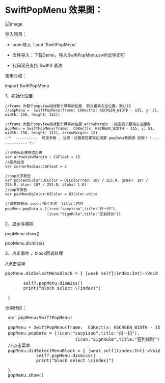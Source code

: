 # SwiftPopMenu 效果图：

![image](https://github.com/TangledHusky/SwiftPopMenu/blob/master/swiftPopMenu.gif)

 导入项目：

- pods导入：pod 'SwiftPopMenu'

- 文件导入：下载Demo，导入SwiftPopMenu.swift文件即可

- 代码现已支持 Swift3 语法

 使用介绍：

import SwiftPopMenu


 1、初始化位置

    //frame 为整个popview相对整个屏幕的位置  箭头距离右边位置，默认15
    //popMenu =  SwiftPopMenu(frame: CGRect(x: KSCREEN_WIDTH - 155, y: 51, width: 150, height: 112))

    //frame 为整个popview相对整个屏幕的位置 arrowMargin ：指定箭头距离右边距离
    popMenu = SwiftPopMenu(frame:  CGRect(x: KSCREEN_WIDTH - 155, y: 51, width: 150, height: 112), arrowMargin: 12)
    ／*  ----------  可变参数 - 注意：设置属性要写在设置 popData数据源 前面！！------------- *／
    
    //小箭头距离右边距离
    var arrowViewMargin : CGFloat = 15
    //圆角弧度
    var cornorRadius:CGFloat = 5
    
    //pop文字颜色
    var popTextColor:UIColor = UIColor(red: 107 / 255.0, green: 107 / 255.0, blue: 107 / 255.0, alpha: 1.0)
    //pop背景色
    var popMenuBgColor:UIColor = UIColor.white
    
    //设置数据源 icon：图片名称  title：内容
    popMenu.popData = [(icon:"saoyisao",title:"扫一扫"),
                       (icon:"SignRule",title:"签到规则")]   



 2、显示与移除

 popMenu.show()

 popMenu.dismiss()  


 3、点击事件  ，block回调处理

 //点击菜单
<pre>
popMenu.didSelectMenuBlock = { [weak self](index:Int)->Void in

       self?.popMenu.dismiss()
       print("block select \(index)")
            
 }
</pre>

 示例代码：
<pre>
 var popMenu:SwiftPopMenu!

 popMenu = SwiftPopMenu(frame:  CGRect(x: KSCREEN_WIDTH - 155, y: 51, width: 150, height: 112), arrowMargin: 12)
 popMenu.popData = [(icon:"saoyisao",title:"扫一扫"),
                           (icon:"SignRule",title:"签到规则")]
 //点击菜单
 popMenu.didSelectMenuBlock = { [weak self](index:Int)->Void in
            self?.popMenu.dismiss()
            print("block select \(index)")
            
 }
 popMenu.show()

</pre>





